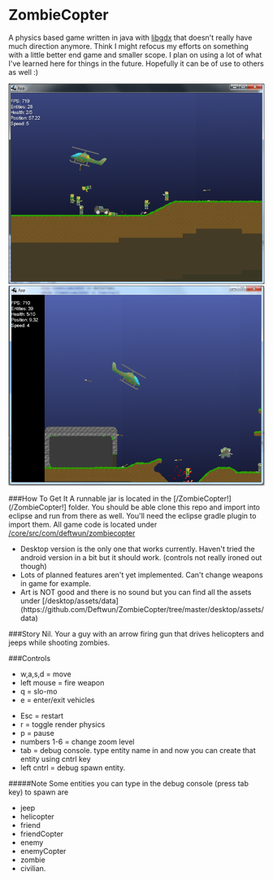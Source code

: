 # ZombieCopter

A physics based game written in java with [libgdx](http://libgdx.badlogicgames.com/) that doesn't really have much direction anymore. Think I might refocus my efforts on something with a little better end game and smaller scope. I plan on using a lot of what I've learned here for things in the future. Hopefully it can be of use to others as well :)

![ScreenShot](/ScreenShots/screenShot1.png?raw=true)
![ScreenShot](/ScreenShots/screenShot3.png?raw=true)

###How To Get It
A runnable jar is located in the [/ZombieCopter!](/ZombieCopter!] folder. You should be able clone this repo and import into eclipse and run from there as well. You'll need the eclipse gradle plugin to import them. All  game code is located under [/core/src/com/deftwun/zombiecopter](https://github.com/Deftwun/ZombieCopter/tree/master/core/src/com/deftwun/zombiecopter)

<ul>
<li>Desktop version is the only one that works currently. Haven't tried the android version in a bit but it should work. (controls not really ironed out though) </li>
<li>Lots of planned features aren't yet implemented. Can't change weapons in game for example.</li>
<li>Art is NOT good and there is no sound but you can find all the assets under [/desktop/assets/data](https://github.com/Deftwun/ZombieCopter/tree/master/desktop/assets/data) </li>
</ul>


###Story
Nil. Your a guy with an arrow firing gun that drives helicopters and jeeps while shooting zombies.

###Controls
<ul>
<li>w,a,s,d = move</li>
<li>left mouse = fire weapon</li>
<li>q = slo-mo</li>
<li>e = enter/exit vehicles</li>
</ul>

<ul>
<li>Esc = restart</li>
<li>r = toggle render physics</li>
<li>p = pause</li>
<li>numbers 1-6 = change zoom level</li>
<li>tab = debug console. type entity name in and now you can create that entity using cntrl key </li>
<li>left cntrl = debug spawn entity.</li>
</ul>

#####Note
Some entities you can type in the debug console (press tab key) to spawn are 
<ul>
<li>jeep</li>
<li>helicopter</li>
<li>friend</li>
<li>friendCopter</li>
<li>enemy</li>
<li>enemyCopter</li>
<li>zombie</li>
<li>civilian.</li>
</ul>




